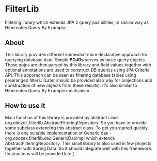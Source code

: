 FilterLib
=========

Filtering library which extends JPA 2 query posibilities, in similar way as Hibernates Query By Example.

About
-----

This library provides different somewhat more declarative approach for querying database data. 
Simple **POJOs** serves as basic query objects. These pojos are then parsed by this library and field values together with
optional annotations are used to construct DB queries using JPA Criteria API. This apporach can be seen as filtering 
database tables using prearanged filters. 
(Later should be provided also way for projections and construction of new objects from these results). It's also similar 
to Hibernates Query By Example mechanism.

How to use it
-------------

Main function of this library is provided by abstract class org.obozek.filterlib.AbstractFilteringRepository. So you have 
to provide some subclass extending this abstract class. 
To get you started quickly there is one suitable implementation of Generic dao - org.obozek.filterlib.dao.GenericDaoImpl 
which extends AbstractFilteringRepository. This small library is also used in few projects together with Spring Data. 
So it should integrate well with this framework. (Instructions will be provided later)





